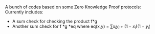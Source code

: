 A bunch of codes based on some Zero Knowledge Proof protocols:
Currently includes:
- A sum check for checking the product f*g
- Another sum check for f *g *eq where eq(x,y) = $\sum x_iy_i + (1-x_i)(1-y_i)$

